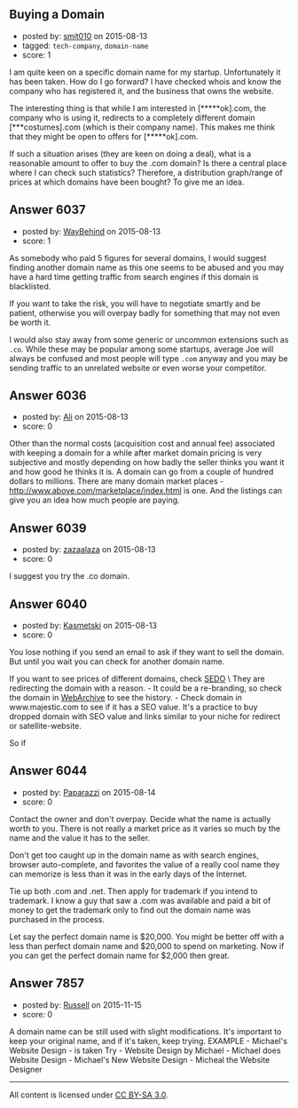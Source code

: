 ## Buying a Domain

- posted by: [smit010](https://stackexchange.com/users/6771482/smit010) on 2015-08-13
- tagged: `tech-company`, `domain-name`
- score: 1

I am quite keen on a specific domain name for my startup. Unfortunately it has been taken. How do I go forward? I have checked whois and know the company who has registered it, and the business that owns the website.

The interesting thing is that while I am interested in [*****ok].com, the company who is using it, redirects to a completely different domain [***costumes].com (which is their company name). This makes me think that they might be open to offers for [*****ok].com.

If such a situation arises (they are keen on doing a deal), what is a reasonable amount to offer to buy the .com domain? Is there a central place where I can check such statistics? Therefore, a distribution graph/range of prices at which domains have been bought? To give me an idea.


## Answer 6037

- posted by: [WayBehind](https://stackexchange.com/users/4133416/waybehind) on 2015-08-13
- score: 1

As somebody who paid 5 figures for several domains, I would suggest finding another domain name as this one seems to be abused and you may have a hard time getting traffic from search engines if this domain is blacklisted.

If you want to take the risk, you will have to negotiate smartly and be patient, otherwise you will overpay badly for something that may not even be worth it.

I would also stay away from some generic or uncommon extensions such as `.co`. While these may be popular among some startups, average Joe will always be confused and most people will type `.com` anyway and you may be sending traffic to an unrelated website or even worse your competitor. 


## Answer 6036

- posted by: [Ali](https://stackexchange.com/users/2815644/ali) on 2015-08-13
- score: 0

Other than the normal costs (acquisition cost and annual fee) associated with keeping a domain for a while after market domain pricing is very subjective and mostly depending on how badly the seller thinks you want it and how good he thinks it is. A domain can go from a couple of hundred dollars to millions. 
There are many domain market places - http://www.above.com/marketplace/index.html is one. And the listings can give you an idea how much people are paying.


## Answer 6039

- posted by: [zazaalaza](https://stackexchange.com/users/4672194/zazaalaza) on 2015-08-13
- score: 0

I suggest you try the .co domain.


## Answer 6040

- posted by: [Kasmetski](https://stackexchange.com/users/6151439/kasmetski) on 2015-08-13
- score: 0

<p>You lose nothing if you send an email to ask if they want to sell the domain. But until you wait you can check for another domain name. </p>

<p>If you want to see prices of different domains, check <a href="https://sedo.com" rel="nofollow">SEDO</a>
\
They are redirecting the domain with a reason. 
- It could be a re-branding, so check the domain in <a href="https://archive.org/web/web.php" rel="nofollow">WebArchive</a> to see the history.
- Check domain in www.majestic.com to see if it has a SEO value. It's a practice to buy dropped domain with SEO value and links similar to your niche for redirect or satellite-website. </p>

<p>So if </p>



## Answer 6044

- posted by: [Paparazzi](https://stackexchange.com/users/300272/paparazzi) on 2015-08-14
- score: 0

Contact the owner and don't overpay.  Decide what the name is actually worth to you.  There is not really a market price as it varies so much by the name and the value it has to the seller.  

Don't get too caught up in the domain name as with search engines, browser auto-complete, and favorites the value of a really cool name they can memorize is less than it was in the early days of the Internet.  

Tie up both .com and .net.  Then apply for trademark if you intend to trademark.  I know a guy that saw a .com was available and paid a bit of money to get the trademark only to find out the domain name was purchased in the process.  

Let say the perfect domain name is $20,000.  You might be better off with a less than perfect domain name and $20,000 to spend on marketing.  Now if you can get the perfect domain name for $2,000 then great.


## Answer 7857

- posted by: [Russell](https://stackexchange.com/users/7300816/russell) on 2015-11-15
- score: 0

A domain name can be still used with slight modifications. It's important to keep your original name, and if it's taken, keep trying.
EXAMPLE - Michael's Website Design - is taken
Try - Website Design by Michael
    - Michael does Website Design
    - Michael's New Website Design
    - Micheal the Website Designer



---

All content is licensed under [CC BY-SA 3.0](https://creativecommons.org/licenses/by-sa/3.0/).

